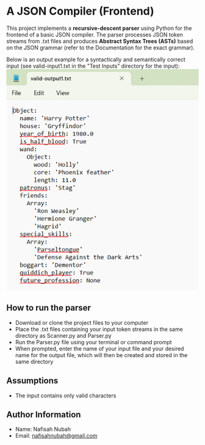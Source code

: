 # A JSON Compiler (Frontend)
This project implements a **recursive-descent parser** using Python for the frontend of a basic JSON compiler. The parser processes JSON token streams from .txt files and produces **Abstract Syntax Trees (ASTs)** based on the JSON grammar (refer to the Documentation for the exact grammar).

Below is an output example for a syntactically and semantically correct input (see valid-input1.txt in the "Test Inputs" directory for the input):
![Example Output](valid-output1.png)

## How to run the parser
* Download or clone the project files to your computer
* Place the .txt files containing your input token streams in the same directory as Scanner.py and Parser.py
* Run the Parser.py file using your terminal or command prompt
* When prompted, enter the name of your input file and your desired name for the output file, which will then be created and stored in the same directory

## Assumptions
* The input contains only valid characters

## Author Information
* Name: Nafisah Nubah
* Email: nafisahnubah@gmail.com